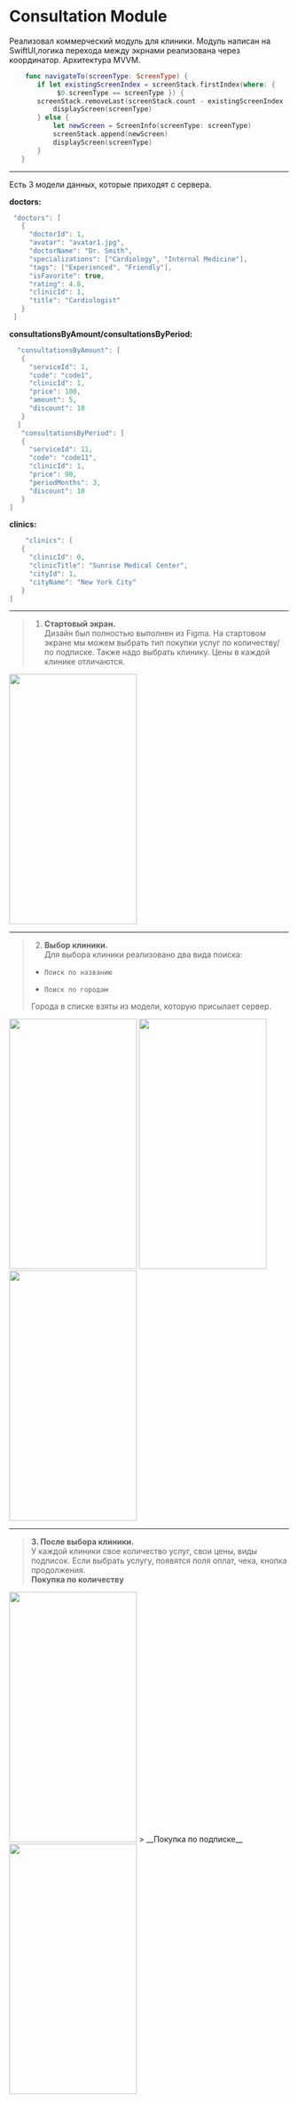 # Consultation Module

 Реализовал коммерческий модуль для клиники. Модуль написан на SwiftUI,логика перехода между экрнами реализована через координатор. Архитектура MVVM. 
 ``` Swift
     func navigateTo(screenType: ScreenType) {
        if let existingScreenIndex = screenStack.firstIndex(where: {
             $0.screenType == screenType }) {
        screenStack.removeLast(screenStack.count - existingScreenIndex - 1)
            displayScreen(screenType)
        } else {
            let newScreen = ScreenInfo(screenType: screenType)
            screenStack.append(newScreen)
            displayScreen(screenType)
        }
    }
```
 ---   
 Есть 3 модели данных, которые приходят с сервера.
 
 __doctors:__
 ```Swift
  "doctors": [
    {
      "doctorId": 1,
      "avatar": "avatar1.jpg",
      "doctorName": "Dr. Smith",
      "specializations": ["Cardiology", "Internal Medicine"],
      "tags": ["Experienced", "Friendly"],
      "isFavorite": true,
      "rating": 4.8,
      "clinicId": 1,
      "title": "Cardiologist"
    }
  ]
```
__consultationsByAmount/consultationsByPeriod:__
 ```Swift
   "consultationsByAmount": [
    {
      "serviceId": 1,
      "code": "code1",
      "clinicId": 1,
      "price": 100,
      "amount": 5,
      "discount": 10
    }
   ]
    "consultationsByPeriod": [
    {
      "serviceId": 11,
      "code": "code11",
      "clinicId": 1,
      "price": 90,
      "periodMonths": 3,
      "discount": 10
    }
 ]
```
__clinics:__
 ```Swift
     "clinics": [
    {
      "clinicId": 0,
      "clinicTitle": "Sunrise Medical Center",
      "cityId": 1,
      "cityName": "New York City"
    }
]
```
---

>1. __Стартовый экран.__  
Дизайн был полностью выполнен из Figma.
На стартовом экране мы можем выбрать тип покупки услуг по количеству/по подписке. Также надо выбрать клинику. Цены в каждой клинике отличаются.  
<img src="https://raw.githubusercontent.com/Allison-cr/ConsultationModule/main/ConsultationModule/Images/Simulator%20Screenshot%20-%20iPhone%2014%20-%202024-01-29%20at%2023.11.50.png" width="230" height="450"> 

---   

>2. __Выбор клиники.__   
Для выбора клиники реализовано два вида поиска: 
> -     Поиск по названию
> -     Поиск по городам  
> Города в списке взяты из модели, которую присылает сервер. 
<img src="https://raw.githubusercontent.com/Allison-cr/ConsultationModule/main/ConsultationModule/Images/Simulator%20Screenshot%20-%20iPhone%2014%20-%202024-01-29%20at%2023.12.02.png" width="230" height="450">
<img src="https://raw.githubusercontent.com/Allison-cr/ConsultationModule/main/ConsultationModule/Images/Simulator%20Screenshot%20-%20iPhone%2014%20-%202024-01-29%20at%2023.12.14.png" width="230" height="450">
<img src="https://raw.githubusercontent.com/Allison-cr/ConsultationModule/main/ConsultationModule/Images/Simulator%20Screenshot%20-%20iPhone%2014%20-%202024-01-29%20at%2023.12.32.png" width="230" height="450">

---   

> __3. После выбора клиники.__  
У каждой клиники свое количество услуг, свои цены, виды подписок. Если выбрать услугу, появятся поля оплат, чека, кнопка продолжения.  
> __Покупка по количеству__  
<img src="https://raw.githubusercontent.com/Allison-cr/ConsultationModule/main/ConsultationModule/Images/Simulator%20Screenshot%20-%20iPhone%2014%20-%202024-01-29%20at%2023.13.51.png" width="230" height="450">  
> __Покупка по подписке__  
<img src="https://raw.githubusercontent.com/Allison-cr/ConsultationModule/main/ConsultationModule/Images/Simulator%20Screenshot%20-%20iPhone%2014%20-%202024-01-29%20at%2023.14.08.png" width="230" height="450">
